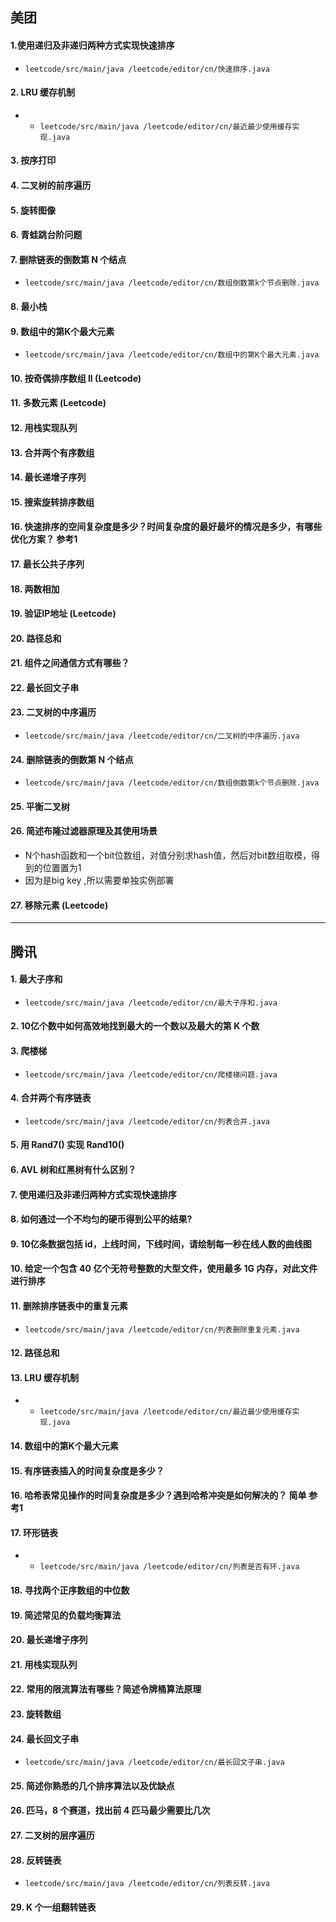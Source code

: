 ## 美团
#### 1.使用递归及非递归两种方式实现快速排序
- `leetcode/src/main/java /leetcode/editor/cn/快速排序.java`

#### 2. LRU 缓存机制

- - `leetcode/src/main/java /leetcode/editor/cn/最近最少使用缓存实现.java`
    
#### 3. 按序打印

#### 4. 二叉树的前序遍历

#### 5. 旋转图像

#### 6. 青蛙跳台阶问题

#### 7. 删除链表的倒数第 N 个结点

- `leetcode/src/main/java /leetcode/editor/cn/数组倒数第k个节点删除.java`

#### 8. 最小栈

#### 9. 数组中的第K个最大元素

- `leetcode/src/main/java /leetcode/editor/cn/数组中的第K个最大元素.java`

#### 10. 按奇偶排序数组 II (Leetcode)

#### 11. 多数元素 (Leetcode)

#### 12. 用栈实现队列

#### 13. 合并两个有序数组

#### 14. 最长递增子序列

#### 15. 搜索旋转排序数组

#### 16. 快速排序的空间复杂度是多少？时间复杂度的最好最坏的情况是多少，有哪些优化方案？ 参考1

#### 17. 最长公共子序列

#### 18. 两数相加

#### 19. 验证IP地址 (Leetcode)

#### 20. 路径总和

#### 21. 组件之间通信方式有哪些？

#### 22. 最长回文子串

#### 23. 二叉树的中序遍历

- `leetcode/src/main/java /leetcode/editor/cn/二叉树的中序遍历.java`

#### 24. 删除链表的倒数第 N 个结点

- `leetcode/src/main/java /leetcode/editor/cn/数组倒数第k个节点删除.java`

#### 25.  平衡二叉树

#### 26. 简述布隆过滤器原理及其使用场景 

- N个hash函数和一个bit位数组，对值分别求hash值，然后对bit数组取模，得到的位置置为1
- 因为是big key ,所以需要单独实例部署

#### 27. 移除元素 (Leetcode)

------






## 腾讯

#### 1. 最大子序和

- `leetcode/src/main/java /leetcode/editor/cn/最大子序和.java`

#### 2. 10亿个数中如何高效地找到最大的一个数以及最大的第 K 个数

#### 3.  爬楼梯

- `leetcode/src/main/java /leetcode/editor/cn/爬楼梯问题.java`


#### 4. 合并两个有序链表

- `leetcode/src/main/java /leetcode/editor/cn/列表合并.java`


#### 5. 用 Rand7() 实现 Rand10()

#### 6. AVL 树和红黑树有什么区别？

#### 7. 使用递归及非递归两种方式实现快速排序

#### 8. 如何通过一个不均匀的硬币得到公平的结果?

#### 9. 10亿条数据包括 id，上线时间，下线时间，请绘制每一秒在线人数的曲线图

#### 10. 给定一个包含 40 亿个无符号整数的大型文件，使用最多 1G 内存，对此文件进行排序

#### 11. 删除排序链表中的重复元素

- `leetcode/src/main/java /leetcode/editor/cn/列表删除重复元素.java`

#### 12. 路径总和

#### 13. LRU 缓存机制

- - `leetcode/src/main/java /leetcode/editor/cn/最近最少使用缓存实现.java`

#### 14.  数组中的第K个最大元素

#### 15. 有序链表插入的时间复杂度是多少？

#### 16. 哈希表常见操作的时间复杂度是多少？遇到哈希冲突是如何解决的？  简单 参考1

#### 17. 环形链表

- - `leetcode/src/main/java /leetcode/editor/cn/列表是否有环.java`

#### 18.  寻找两个正序数组的中位数

#### 19. 简述常见的负载均衡算法

#### 20. 最长递增子序列

#### 21. 用栈实现队列

#### 22. 常用的限流算法有哪些？简述令牌桶算法原理

#### 23. 旋转数组

#### 24. 最长回文子串

- `leetcode/src/main/java /leetcode/editor/cn/最长回文子串.java`

#### 25. 简述你熟悉的几个排序算法以及优缺点  

#### 26. 匹马，8 个赛道，找出前 4 匹马最少需要比几次

#### 27. 二叉树的层序遍历

#### 28. 反转链表

- `leetcode/src/main/java /leetcode/editor/cn/列表反转.java`

#### 29. K 个一组翻转链表

